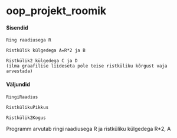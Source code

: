 # oop_projekt_roomik

#### Sisendid

    Ring raadiusega R

    Ristkülik külgedega A=R*2 ja B

    Ristkülik2 külgedega C ja D 
    (ilma graafilise liideseta pole teise ristküliku kõrgust vaja arvestada)
    
#### Väljundid
    
    RingiRaadius
    
    RistkülikuPikkus
    
    Ristkülik2Kogus
    


Programm arvutab ringi raadiusega R ja ristküliku külgedega R*2, A 
